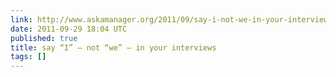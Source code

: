 ```yaml
---
link: http://www.askamanager.org/2011/09/say-i-not-we-in-your-interviews.html
date: 2011-09-29 18:04 UTC
published: true
title: say “I” — not “we” — in your interviews
tags: []
---
```




